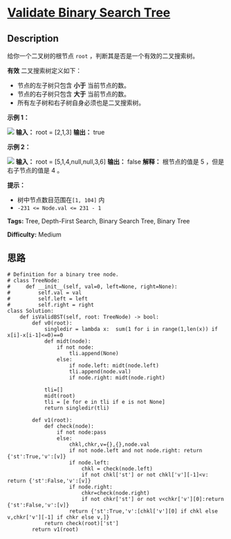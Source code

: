 # [Validate Binary Search Tree][title]

## Description

给你一个二叉树的根节点 `root` ，判断其是否是一个有效的二叉搜索树。

**有效** 二叉搜索树定义如下：

  * 节点的左子树只包含 **小于** 当前节点的数。
  * 节点的右子树只包含 **大于** 当前节点的数。
  * 所有左子树和右子树自身必须也是二叉搜索树。



**示例 1：**

![](https://assets.leetcode.com/uploads/2020/12/01/tree1.jpg)
            **输入：** root = [2,1,3]    **输出：** true    

**示例 2：**

![](https://assets.leetcode.com/uploads/2020/12/01/tree2.jpg)
            **输入：** root = [5,1,4,null,null,3,6]    **输出：** false    **解释：** 根节点的值是 5 ，但是右子节点的值是 4 。    



**提示：**

  * 树中节点数目范围在`[1, 104]` 内
  * `-231 <= Node.val <= 231 - 1`


**Tags:** Tree, Depth-First Search, Binary Search Tree, Binary Tree

**Difficulty:** Medium

## 思路

``` python3
# Definition for a binary tree node.
# class TreeNode:
#     def __init__(self, val=0, left=None, right=None):
#         self.val = val
#         self.left = left
#         self.right = right
class Solution:
    def isValidBST(self, root: TreeNode) -> bool:
        def v0(root):
            singledir = lambda x:  sum(1 for i in range(1,len(x)) if x[i]-x[i-1]<=0)==0
            def midt(node):
                if not node: 
                    tli.append(None)
                else:
                    if node.left: midt(node.left)       
                    tli.append(node.val)      
                    if node.right: midt(node.right)  

            tli=[]   
            midt(root)     
            tli = [e for e in tli if e is not None] 
            return singledir(tli)

        def v1(root):
            def check(node):
                if not node:pass
                else:
                    chkl,chkr,v={},{},node.val
                    if not node.left and not node.right: return {'st':True,'v':[v]}
                    if node.left:
                        chkl = check(node.left)
                        if not chkl['st'] or not chkl['v'][-1]<v: return {'st':False,'v':[v]}
                    if node.right:
                        chkr=check(node.right)
                        if not chkr['st'] or not v<chkr['v'][0]:return {'st':False,'v':[v]}
                    return {'st':True,'v':[chkl['v'][0] if chkl else v,chkr['v'][-1] if chkr else v,]}
            return check(root)['st']
        return v1(root)

```

[title]: https://leetcode-cn.com/problems/validate-binary-search-tree

